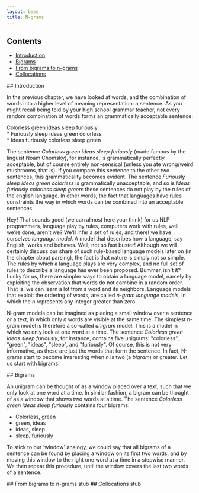 ```yaml
---
layout: base
title: N-grams
---
```


## Contents

* [Introduction](#introduction)
* [Bigrams](#bigrams)
* [From bigrams to n-grams](#ngrams)
* [Collocations](#collocations)

<a name="introduction"/>
## Introduction

In the previous chapter, we have looked at words, and the combination of words into a
higher level of meaning representation: a sentence. As you might recall being told by your high school grammar teacher, not every random combination of words forms an grammatically acceptable sentence:

Colorless green ideas sleep furiously<br/>
\* Furiously sleep ideas green colorless<br/>
\* Ideas furiously colorless sleep green<br/>

The sentence *Colorless green ideas sleep furiously* (made famous by the linguist Noam
Chomsky), for instance, is grammatically perfectly acceptable, but of course entirely
non-sensical (unless you ate wrong/weird mushrooms, that is). If you compare this
sentence to the other two sentences, this grammaticality becomes evident. The sentence
*Furiously sleep ideas green colorless* is grammatically unacceptable, and so is *Ideas
furiously colorless sleep green*: these sentences do not play by the rules of the
english language. In other words, the fact that languages have rules constraints the
way in which words can be combined into an acceptable sentences. 

Hey! That sounds good (we can almost here your think) for us NLP programmers, language
play by rules, computers work with rules, well, we're done, aren't we? We'll infer a
set of rules, and there! we have ourselves *language model*. A model that describes how
a language, say English, works and behaves. Well, not so fast buster! Although we will
certainly discuss our share of such rule-based language models later on (in the chapter
about parsing), the fact is that nature is simply not so simple. The rules by which a
language plays are very complex, and no full set of rules to describe a language has
ever been proposed. Bummer, isn't it? Lucky for us, there are simpler ways to obtain a
language model, namely by exploiting the observation that words do not combine in a
random order. That is, we can learn a lot from a word and its neighbors. Language
models that exploit the ordering of words, are called *n-gram language models*, in
which the *n* represents any integer greater than zero.

N-gram models can be imagined as placing a small window over a sentence or a text, in
which only *n* words are visible at the same time. The simplest n-gram model is
therefore a so-called *unigram* model. This is a model in which we only look at one
word at a time. The sentence *Colorless green ideas sleep furiously*, for instance,
contains five unigrams: "colorless", "green", "ideas", "sleep", and "furiously". Of
course, this is not very informative, as these are just the words that form the
sentence. In fact, N-grams start to become interesting when *n* is two (a *bigram*) or
greater. Let us start with bigrams.

<a name="bigrams"/>
## Bigrams

An unigram can be thought of as a window placed over a text, such that we only look at
one word at a time. In similar fashion, a bigram can be thought of as a window that
shows two words at a time. The sentence *Colorless green ideas sleep furiously*
contains four bigrams:

* Colorless, green
* green, ideas
* ideas, sleep
* sleep, furiously

To stick to our 'window' analogy, we could say that all bigrams of a sentence can be
found by placing a window on its first two words, and by moving this window to the
right one word at a time in a stepwise manner. We then repeat this procedure, until 
the window covers the last two words of a sentence.

<a name="ngrams"/>
## From bigrams to n-grams
stub

<a name="collocations"/>
## Collocations
stub